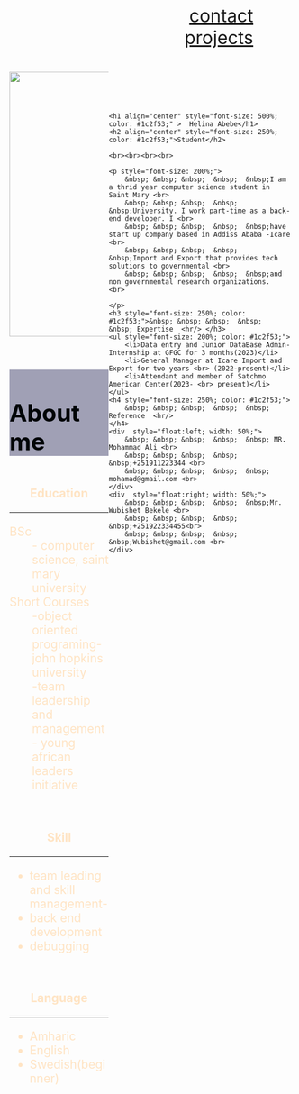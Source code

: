 <!--Helina Abebe RCD/1362/2014-->
<!DOCTYPE html>
<html>
<title>portfolio</title>
<body background="pics/background.jpg">
    <div style="float:left; width: 35%;"><br><br><br><br><br><br>
&nbsp;&nbsp;&nbsp;&nbsp;&nbsp;&nbsp;&nbsp;&nbsp;&nbsp;&nbsp;&nbsp;&nbsp;&nbsp;&nbsp;&nbsp;&nbsp;<img src="pics/helina.jpg" width="370" height="470">

<!--ABOUT ME-->
<!--START-->
<h1 style="font-size: 300%;background-color: rgb(160, 160, 181);color: rgb(0, 5, 8);" >
&nbsp;&nbsp;&nbsp;&nbsp;&nbsp;&nbsp;&nbsp;&nbsp;&nbsp;&nbsp; About me
</h1>
<h2 align="center" style="font-size:150%;color: bisque; ">
    <br> Education
    <hr/>
</h2>
<p style="color: bisque;">
    <dl style="font-size:150%; color: bisque;">
        
<dt>BSc</dt>
<dd>- computer science, saint mary university </dd>
<dt> Short Courses</dt>
<dd> -object oriented programing-john hopkins university </dd> 
<!--under short courses-->
<dd>-team leadership and management- young african leaders initiative </dd> 
    </dl>
</p>
<br> 
<h2  align="center" style="font-size: 150%; color: bisque;">
Skill
    <hr/>
</h2>
<p>
    <ul style="font-size:150%; color: bisque;">
<li>   team leading and skill management- </li>
<li>   back end development </li>
<li>   debugging</li> 
    </ul>
</p>
<br> 
<h2  align="center" style="font-size:150%; color: bisque;">
Language
    <hr/>
</h2>
<p style="color: bisque;">
    <ul style="font-size:150%; color: bisque;">
<li>   Amharic </li>
<li>   English </li>
<li>   Swedish(beginner)</li> 
    </ul>
</p>
<br> 
<!--ABOUT ME ENDS HERE-->
    </div>
    <!--right half-->
<div style="float:left; width:65%;">
    <!--anchor-->
<div align="Right">  
    <a style="font-size: xx-large;" href="contact.html">contact</a> &nbsp;  &nbsp;  &nbsp;  &nbsp;  &nbsp;  &nbsp;  &nbsp;  &nbsp;  &nbsp;  <br>
    <a style="font-size: xx-large;" href="projects.html">projects</a> &nbsp;  &nbsp;  &nbsp;  &nbsp;  &nbsp;  &nbsp;  &nbsp;  &nbsp;  &nbsp;
</div>
  

<br> <br> <br> <br> <br> 

    <h1 align="center" style="font-size: 500%; color: #1c2f53;" >  Helina Abebe</h1>
    <h2 align="center" style="font-size: 250%; color: #1c2f53;">Student</h2>

    <br><br><br><br>
   
    <p style="font-size: 200%;">
        &nbsp; &nbsp; &nbsp;  &nbsp;  &nbsp;I am a thrid year computer science student in Saint Mary <br>
        &nbsp; &nbsp; &nbsp;  &nbsp;  &nbsp;University. I work part-time as a back-end developer. I <br>
        &nbsp; &nbsp; &nbsp;  &nbsp;  &nbsp;have start up company based in Addiss Ababa -Icare <br> 
        &nbsp; &nbsp; &nbsp;  &nbsp;  &nbsp;Import and Export that provides tech solutions to governmental <br>
        &nbsp; &nbsp; &nbsp;  &nbsp;  &nbsp;and non governmental research organizations.  <br>

    </p>
    <h3 style="font-size: 250%; color: #1c2f53;">&nbsp; &nbsp; &nbsp;  &nbsp;  &nbsp; Expertise  <hr/> </h3>
    <ul style="font-size: 200%; color: #1c2f53;">
        <li>Data entry and Junior DataBase Admin-Internship at GFGC for 3 months(2023)</li>
        <li>General Manager at Icare Import and Export for two years <br> (2022-present)</li>
        <li>Attendant and member of Satchmo American Center(2023- <br> present)</li>
    </ul>
    <h4 style="font-size: 250%; color: #1c2f53;">
        &nbsp; &nbsp; &nbsp;  &nbsp;  &nbsp;  Reference  <hr/>
    </h4>
    <div  style="float:left; width: 50%;">
        &nbsp; &nbsp; &nbsp;  &nbsp;  &nbsp; MR. Mohammad Ali <br>
        &nbsp; &nbsp; &nbsp;  &nbsp;  &nbsp;+251911223344 <br>
        &nbsp; &nbsp; &nbsp;  &nbsp;  &nbsp; mohamad@gmail.com <br>
    </div>
    <div  style="float:right; width: 50%;">
        &nbsp; &nbsp; &nbsp;  &nbsp;  &nbsp;Mr. Wubishet Bekele <br>
        &nbsp; &nbsp; &nbsp;  &nbsp;  &nbsp;+251922334455<br>
        &nbsp; &nbsp; &nbsp;  &nbsp;  &nbsp;Wubishet@gmail.com <br>
    </div>
</div>

</body>

</html>
